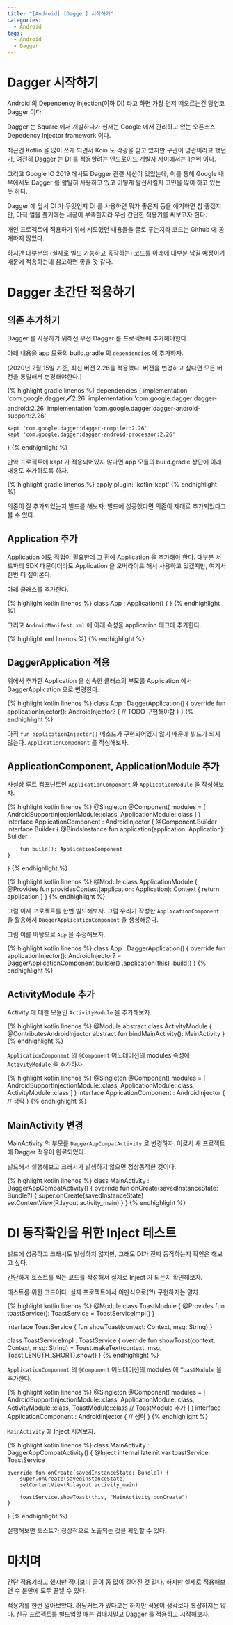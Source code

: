 ```yaml
---
title: "[Android] [Dagger] 시작하기"
categories:
  - Android
tags:
  - Android
  - Dagger
---
```


# Dagger 시작하기
Android 의 Dependency Injection(이하 DI) 라고 하면 가장 먼저 떠오르는건 당연코 Dagger 이다.

Dagger 는 Square 에서 개발하다가 현재는 Google 에서 관리하고 있는 오픈소스 Depedency Injector framework 이다. 


최근엔 Kotlin 을 많이 쓰게 되면서 Koin 도 각광을 받고 있지만 구관이 명관이라고 했던가, 여전히 Dagger 는 DI 를 적용할려는 안드로이드 개발자 사이에서는 1순위 이다.

그리고 Google IO 2019 에서도 Dagger 관련 세션이 있었는데, 이를 통해 Google 내부에서도 Dagger 를 활발히 사용하고 있고 어떻게 발전시킬지 고민을 많이 하고 있는 듯 하다.


Dagger 에 앞서 DI 가 무엇인지 DI 를 사용하면 뭐가 좋은지 등을 얘기하면 참 좋겠지만, 아직 썰을 풀기에는 내공이 부족한지라 우선 간단한 적용기를 써보고자 한다.


개인 프로젝트에 적용하기 위해 시도했던 내용들을 글로 푸는지라 코드는 Github 에 공개하지 않았다. 

하지만 대부분의 (실제로 빌드 가능하고 동작하는) 코드를 아래에 대부분 남길 예정이기 때문에 적용하는데 참고하면 좋을 것 같다.

# Dagger 초간단 적용하기

## 의존 추가하기
Dagger 를 사용하기 위해선 우선 Dagger 를 프로젝트에 추가해야한다.

아래 내용을 app 모듈의 build.gradle 의 `dependencies` 에 추가하자.

(2020년 2월 15일 기준, 최신 버전 2.26을 적용했다. 버전을 번경하고 싶다면 모든 버전을 통일해서 변경해야한다.)

{% highlight gradle linenos %}
dependencies {
    implementation 'com.google.dagger:dagger:2.26'
    implementation 'com.google.dagger:dagger-android:2.26'
    implementation 'com.google.dagger:dagger-android-support:2.26'

    kapt 'com.google.dagger:dagger-compiler:2.26'
    kapt 'com.google.dagger:dagger-android-processor:2.26'
}
{% endhighlight %}

만약 프로젝트에 kapt 가 적용되어있지 않다면 app 모듈의 build.gradle 상단에 아래 내용도 추가하도록 하자.

{% highlight gradle linenos %}
apply plugin: 'kotlin-kapt'
{% endhighlight %}

의존이 잘 추가되었는지 빌드를 해보자. 빌드에 성공했다면 의존이 제대로 추가되었다고 볼 수 있다.

## Application 추가
Application 에도 작업이 필요한데 그 전에 Application 을 추가해야 한다. 대부분 서드파티 SDK 때문이더라도 Application 을 오버라이드 해서 사용하고 있겠지만, 여기서 한번 더 짚어본다.

아래 클래스를 추가한다.

{% highlight kotlin linenos %}
class App : Application() {
}
{% endhighlight %}

그리고 `AndroidManifest.xml` 에 아래 속성을 application 태그에 추가한다.

{% highlight xml linenos %}
<application
    android:name=".App">
    <!--이하 생략-->
</application>
{% endhighlight %}

## DaggerApplication 적용
위에서 추가한 Application 을 상속한 클래스의 부모를 Application 에서 DaggerApplication 으로 변경한다.

{% highlight kotlin linenos %}
class App : DaggerApplication() {
    override fun applicationInjector(): AndroidInjector<out DaggerApplication>? {
      // TODO 구현해야함
    }
}
{% endhighlight %}

아직 `fun applicationInjector()` 메소드가 구현되어있지 않기 때문에 빌드가 되지 않는다. `ApplicationComponent` 를 작성해보자.

## ApplicationComponent, ApplicationModule 추가
사실상 루트 컴포넌트인 `ApplicationComponent` 와 `ApplicationModule` 을 작성해보자.

{% highlight kotlin linenos %}
@Singleton
@Component(
    modules = [
        AndroidSupportInjectionModule::class,
        ApplicationModule::class
    ]
)
interface ApplicationComponent : AndroidInjector<App> {
    @Component.Builder
    interface Builder {
        @BindsInstance
        fun application(application: Application): Builder

        fun build(): ApplicationComponent
    }
}
{% endhighlight %}

{% highlight kotlin linenos %}
@Module
class ApplicationModule {
    @Provides
    fun providesContext(application: Application): Context {
        return application
    }
}
{% endhighlight %}


그럼 이제 프로젝트를 한번 빌드해보자. 그럼 우리가 작성한 `ApplicationComponent` 을 활용해서 `DaggerApplicationComponent` 을 생성해준다.

그럼 이를 바탕으로 `App` 을 수정해보자.

{% highlight kotlin linenos %}
class App : DaggerApplication() {
    override fun applicationInjector(): AndroidInjector<out DaggerApplication>? =
        DaggerApplicationComponent.builder()
            .application(this)
            .build()
}
{% endhighlight %}

## ActivityModule 추가
Activity 에 대한 모듈인 `ActivityModule` 을 추가해보자.

{% highlight kotlin linenos %}
@Module
abstract class ActivityModule {
    @ContributesAndroidInjector
    abstract fun bindMainActivity(): MainActivity
}
{% endhighlight %}

`ApplicationComponent` 의 `@Component` 어노테이션의 modules 속성에 `ActivityModule` 을 추가하자

{% highlight kotlin linenos %}
@Singleton
@Component(
    modules = [
        AndroidSupportInjectionModule::class,
        ApplicationModule::class,
        ActivityModule::class
    ]
)
interface ApplicationComponent : AndroidInjector<TomorrowardApplication> {
  // 생략
}
{% endhighlight %}

## MainActivity 변경
MainActivity 의 부모를 `DaggerAppCompatActivity` 로 변경하자. 이로서 새 프로젝트에 Dagger 적용이 완료되었다.

빌드해서 실행해보고 크래시가 발생하지 않으면 정상동작한 것이다.

{% highlight kotlin linenos %}
class MainActivity : DaggerAppCompatActivity() {
    override fun onCreate(savedInstanceState: Bundle?) {
        super.onCreate(savedInstanceState)
        setContentView(R.layout.activity_main)
    }
}
{% endhighlight %}

# DI 동작확인을 위한 Inject 테스트
빌드에 성공하고 크래시도 발생하지 않지만, 그래도 DI가 진짜 동작하는지 확인은 해보고 싶다.

간단하게 토스트를 찍는 코드를 작성해서 실제로 Inject 가 되는지 확인해보자.

테스트를 위한 코드이다. 실제 프로젝트에서 이딴식으로(?!) 구현하지는 말자.

{% highlight kotlin linenos %}
@Module
class ToastModule {
    @Provides
    fun toastService(): ToastService = ToastServiceImpl()
}

interface ToastService {
    fun showToast(context: Context, msg: String)
}

class ToastServiceImpl : ToastService {
    override fun showToast(context: Context, msg: String) =
        Toast.makeText(context, msg, Toast.LENGTH_SHORT).show()
}
{% endhighlight %}

`ApplicationComponent` 의 `@Component` 어노테이션의 modules 에 `ToastModule` 을 추가한다.

{% highlight kotlin linenos %}
@Singleton
@Component(
    modules = [
        AndroidSupportInjectionModule::class,
        ApplicationModule::class,
        ActivityModule::class,
        ToastModule::class // ToastModule 추가
    ]
)
interface ApplicationComponent : AndroidInjector<App> {
  // 생략
}
{% endhighlight %}

`MainActivity` 에 Inject 시켜보자.

{% highlight kotlin linenos %}
class MainActivity : DaggerAppCompatActivity() {
    @Inject
    internal lateinit var toastService: ToastService

    override fun onCreate(savedInstanceState: Bundle?) {
        super.onCreate(savedInstanceState)
        setContentView(R.layout.activity_main)

        toastService.showToast(this, "MainActivity::onCreate")
    }
}
{% endhighlight %}

실행해보면 토스트가 정상적으로 노출되는 것을 확인할 수 있다.

# 마치며
간단 적용기라고 했지만 적다보니 글이 좀 많이 길어진 것 같다. 하지만 실제로 적용해보면 수 분만에 모두 끝낼 수 있다.

적용기를 한번 알아보았다. 러닝커브가 있다고는 하지만 적용이 생각보다 복잡하지는 않다. 신규 프로젝트를 빌드업할 때는 겁내지말고 Dagger 를 적용하고 시작해보자.